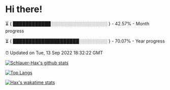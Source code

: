 # Hi there!

⏳ { ████████████░░░░░░░░░░░░░░░░░░ } - 42.57% - Month progress

⏳ { █████████████████████░░░░░░░░░ } - 70.07% - Year progress

⏰ Updated on Tue, 13 Sep 2022 18:32:22 GMT


[![Schlauer-Hax's github stats](https://github-readme-stats.vercel.app/api?username=Schlauer-Hax&show_icons=true&theme=dark&count_private=true)](https://github.com/Schlauer-Hax)


[![Top Langs](https://github-readme-stats.vercel.app/api/top-langs/?username=Schlauer-Hax&layout=compact&theme=dark)](https://github.com/Schlauer-Hax?tab=repositories)


[![Hax's wakatime stats](https://github-readme-stats.vercel.app/api/wakatime?username=Hax&theme=dark)](https://wakatime.com/@Hax)

